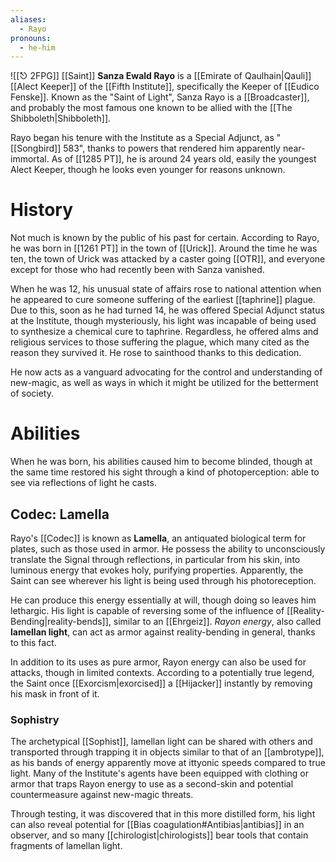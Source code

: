 ```yaml
---
aliases:
  - Rayo
pronouns:
  - he-him
---
```

![[⎋ 2FPG]]
[[Saint]] **Sanza Ewald Rayo** is a [[Emirate of Qaulhain|Qauli]] [[Alect Keeper]] of the [[Fifth Institute]], specifically the Keeper of [[Eudico Fenske]]. Known as the "Saint of Light", Sanza Rayo is a [[Broadcaster]], and probably the most famous one known to be allied with the [[The Shibboleth|Shibboleth]].

Rayo began his tenure with the Institute as a Special Adjunct, as "[[Songbird]] 583", thanks to powers that rendered him apparently near-immortal. As of [[1285 PT]], he is around 24 years old, easily the youngest Alect Keeper, though he looks even younger for reasons unknown.

# History
Not much is known by the public of his past for certain. According to Rayo, he was born in [[1261 PT]] in the town of [[Urick]]. Around the time he was ten, the town of Urick was attacked by a caster going [[OTR]], and everyone except for those who had recently been with Sanza vanished.

When he was 12, his unusual state of affairs rose to national attention when he appeared to cure someone suffering of the earliest [[taphrine]] plague. Due to this, soon as he had turned 14, he was offered Special Adjunct status at the Institute, though mysteriously, his light was incapable of being used to synthesize a chemical cure to taphrine. Regardless, he offered alms and religious services to those suffering the plague, which many cited as the reason they survived it. He rose to sainthood thanks to this dedication.

He now acts as a vanguard advocating for the control and understanding of new-magic, as well as ways in which it might be utilized for the betterment of society.

# Abilities
When he was born, his abilities caused him to become blinded, though at the same time restored his sight through a kind of photoperception: able to see via reflections of light he casts.

## Codec: Lamella
Rayo's [[Codec]] is known as **Lamella**, an antiquated biological term for plates, such as those used in armor. He possess the ability to unconsciously translate the Signal through reflections, in particular from his skin, into luminous energy that evokes holy, purifying properties.  Apparently, the Saint can see wherever his light is being used through his photoreception.

He can produce this energy essentially at will, though doing so leaves him lethargic. His light is capable of reversing some of the influence of [[Reality-Bending|reality-bends]], similar to an [[Ehrgeiz]]. *Rayon energy*, also called **lamellan light**, can act as armor against reality-bending in general, thanks to this fact. 

In addition to its uses as pure armor, Rayon energy can also be used for attacks, though in limited contexts. According to a potentially true legend, the Saint once [[Exorcism|exorcised]] a [[Hijacker]] instantly by removing his mask in front of it.

### Sophistry
The archetypical [[Sophist]], lamellan light can be shared with others and transported through trapping it in objects similar to that of an [[ambrotype]], as his bands of energy apparently move at ittyonic speeds compared to true light. Many of the Institute's agents have been equipped with clothing or armor that traps Rayon energy to use as a second-skin and potential countermeasure against new-magic threats. 

Through testing, it was discovered that in this more distilled form, his light can also reveal potential for [[Bias coagulation#Antibias|antibias]] in an observer, and so many [[chirologist|chirologists]] bear tools that contain fragments of lamellan light.

